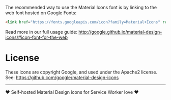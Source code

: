 The recommended way to use the Material Icons font is by linking to the web font hosted on Google Fonts:

```html
<link href="https://fonts.googleapis.com/icon?family=Material+Icons" rel="stylesheet" />
```

Read more in our full usage guide:
http://google.github.io/material-design-icons/#icon-font-for-the-web

# License

These icons are copyright Google, and used under the Apache2 license. See:
https://github.com/google/material-design-icons

---

♥ Self-hosted Material Design icons for Service Worker love ♥
